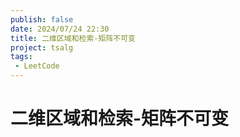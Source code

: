 ```yaml
---
publish: false
date: 2024/07/24 22:30
title: 二维区域和检索-矩阵不可变
project: tsalg
tags:
 - LeetCode
---
```


# 二维区域和检索-矩阵不可变
